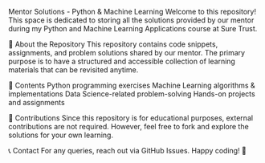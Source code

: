 Mentor Solutions - Python & Machine Learning
Welcome to this repository! This space is dedicated to storing all the solutions provided by our mentor during my Python and Machine Learning Applications course at Sure Trust.

📌 About the Repository
This repository contains code snippets, assignments, and problem solutions shared by our mentor. The primary purpose is to have a structured and accessible collection of learning materials that can be revisited anytime.

📂 Contents
Python programming exercises
Machine Learning algorithms & implementations
Data Science-related problem-solving
Hands-on projects and assignments

📢 Contributions
Since this repository is for educational purposes, external contributions are not required. However, feel free to fork and explore the solutions for your own learning.

📞 Contact
For any queries, reach out via GitHub Issues. Happy coding! 🚀

